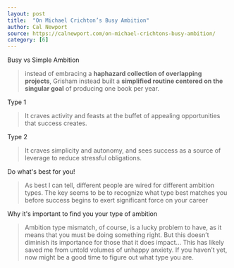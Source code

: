 ```yaml
---
layout: post
title:  "On Michael Crichton’s Busy Ambition"
author: Cal Newport
source: https://calnewport.com/on-michael-crichtons-busy-ambition/
category: [6]
---
```


Busy vs Simple Ambition

> instead of embracing a **haphazard collection of overlapping projects**, Grisham instead built a **simplified routine centered on the singular goal** of producing one book per year.

Type 1

> It craves activity and feasts at the buffet of appealing opportunities that success creates.

Type 2

> It craves simplicity and autonomy, and sees success as a source of leverage to reduce stressful obligations.

Do what's best for you!

> As best I can tell, different people are wired for different ambition types. The key seems to be to recognize what type best matches you before success begins to exert significant force on your career

Why it's important to find you your type of ambition

> Ambition type mismatch, of course, is a lucky problem to have, as it means that you must be doing something right. But this doesn’t diminish its importance for those that it does impact... This has likely saved me from untold volumes of unhappy anxiety. If you haven’t yet, now might be a good time to figure out what type you are.
